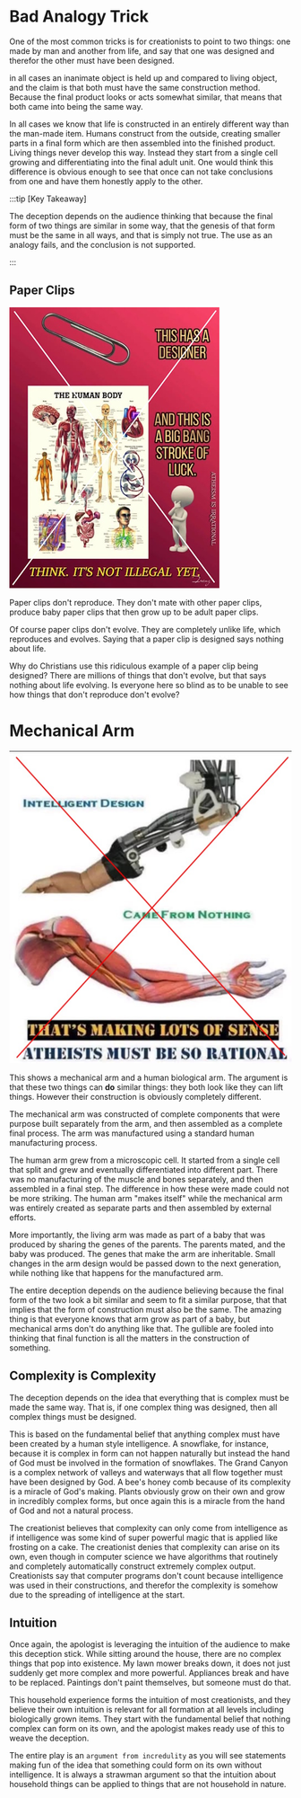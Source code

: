 # Bad Analogy Trick

One of the most common tricks is for creationists to point to two things: one made by man and another from life, and say that one was designed and therefor the other must have been designed.

in all cases an inanimate object is held up and compared to living object, and the claim is that both must have the same construction method. Because the final product looks or acts somewhat similar, that means that both came into being the same way.  

In all cases we know that life is constructed in an entirely different way than the man-made item.  Humans construct from the outside, creating smaller parts in a final form which are then assembled into the finished product.  Living things never develop this way. Instead they start from a single cell growing and differentiating into the final adult unit.  One would think this difference is obvious enough to see that once can not take conclusions from one and have them honestly apply to the other.

:::tip [Key Takeaway]

The deception depends on the audience thinking that because the final form of two things are similar in some way, that the genesis of that form must be the same in all ways, and that is simply not true.  The use as an analogy fails, and the conclusion is not supported.

:::


## Paper Clips

![Paper Clips are Designed](./paper-clip-designed.jpg)

Paper clips don't reproduce. They don't mate with other paper clips, produce baby paper clips that then grow up to be adult paper clips.

Of course paper clips don't evolve. They are completely unlike life, which reproduces and evolves.  Saying that a paper clip is designed says nothing about life.

Why do Christians use this ridiculous example of a paper clip being designed? There are millions of things that don't evolve, but that says nothing about life evolving. Is everyone here so blind as to be unable to see how things that don't reproduce don't evolve?

# Mechanical Arm

![Mechanical Arm](./mechanical-arm.jpg)

This shows a mechanical arm and a human biological arm.  The argument is that these two things can **do** similar things: they both look like they can lift things.  However their construction is obviously completely different.

The mechanical arm was constructed of complete components that were purpose built separately from the arm, and then assembled as a complete final process.  The arm was manufactured using a standard human manufacturing process.

The human arm grew from a microscopic cell.  It started from a single cell that split and grew and eventually differentiated into different part.  There was no manufacturing of the muscle and bones separately, and then assembled in a final step.  The difference in how these were made could not be more striking.  The human arm "makes itself" while the mechanical arm was entirely created as separate parts and then assembled by external efforts.

More importantly, the living arm was made as part of a baby that was produced by sharing the genes of the parents.  The parents mated, and the baby was produced.  The genes that make the arm are inheritable.  Small changes in the arm design would be passed down to the next generation, while nothing like that happens for the manufactured arm.

The entire deception depends on the audience believing because the final form of the two look a bit similar and seem to fit a similar purpose, that that implies that the form of construction must also be the same.  The amazing thing is that everyone knows that arm grow as part of a baby, but mechanical arms don't do anything like that.  The gullible are fooled into thinking that final function is all the matters in the construction of something.

## Complexity is Complexity

The deception depends on the idea that everything that is complex must be made the same way.  That is, if one complex thing was designed, then all complex things must be designed.

This is based on the fundamental belief that anything complex must have been created by a human style intelligence.  A snowflake, for instance, because it is complex in form can not happen naturally but instead the hand of God must be involved in the formation of snowflakes.  The Grand Canyon is a complex network of valleys and waterways that all flow together must have been designed by God.  A bee's honey comb because of its complexity is a miracle of God's making.  Plants obviously grow on their own and grow in incredibly complex forms, but once again this is a miracle from the hand of God and not a natural process.

The creationist believes that complexity can only come from intelligence as if intelligence was some kind of super powerful magic that is applied like frosting on a cake.  The creationist denies that complexity can arise on its own, even though in computer science we have algorithms that routinely and completely automatically construct extremely complex output.  Creationists say that computer programs don't count because intelligence was used in their constructions, and therefor the complexity is somehow due to the spreading of intelligence at the start.  

## Intuition

Once again, the apologist is leveraging the intuition of the audience to make this deception stick.  While sitting around the house, there are no complex things that pop into existence.  My lawn mower breaks down, it does not just suddenly get more complex and more powerful.  Appliances break and have to be replaced.  Paintings don't paint themselves, but someone must do that.

This household experience forms the intuition of most creationists, and they believe their own intuition is relevant for all formation at all levels including  biologically grown items.  They start with the fundamental belief that nothing complex can form on its own, and the apologist makes ready use of this to weave the deception.

The entire play is an `argument from incredulity` as you will see statements making fun of the idea that something could form on its own without intelligence.  It is always a strawman argument so that the intuition about household things can be applied to things that are not household in nature.

